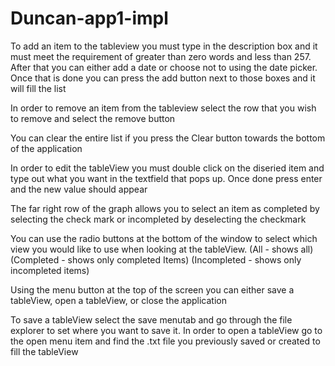 # Duncan-app1-impl
To add an item to the tableview you must type in the description box and it must meet the requirement of greater than zero words and less than 257. After that you can either add a date or choose not to using the date picker. Once that is done you can press the add button next to those boxes and it will fill the list

In order to remove an item from the tableview select the row that you wish to remove and select the remove button

You can clear the entire list if you press the Clear button towards the bottom of the application

In order to edit the tableView you must double click on the diseried item and type out what you want in the textfield that pops up. Once done press enter and the new value should appear

The far right row of the graph allows you to select an item as completed by selecting the check mark or incompleted by deselecting the checkmark

You can use the radio buttons at the bottom of the window to select which view you would like to use when looking at the tableView. (All - shows all) (Completed - shows only completed Items) (Incompleted - shows only incompleted items)

Using the menu button at the top of the screen you can either save a tableView, open a tableView, or close the application

To save a tableView select the save menutab and go through the file explorer to set where you want to save it. In order to open a tableView go to the open menu item and find the .txt file you previously saved or created to fill the tableView